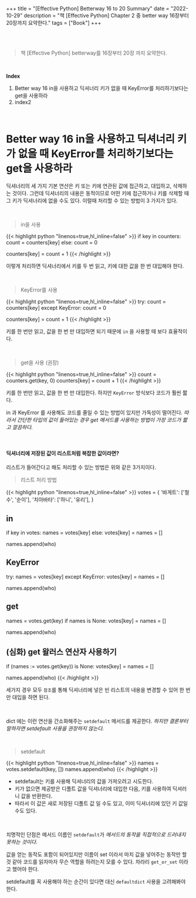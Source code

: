 +++
title = "[Effective Python] Betterway 16 to 20 Summary"
date = "2022-10-29"
description = "책 [Effective Python] Chapter 2 중 better way 16장부터 20장까지 요약한다."
tags = ["Book"]
+++



<br>
<br> 

> 책 [Effective Python] betterway를 16장부터 20장 까지 요약한다.

<br> 

**Index**
1. Better way 16 in을 사용하고 딕셔너리 키가 없을 때 KeyError를 처리하기보다는 get을 사용하라
2. index2 

<br> 

# Better way 16 in을 사용하고 딕셔너리 키가 없을 때 KeyError를 처리하기보다는 get을 사용하라

딕셔너리의 세 가지 기본 연산은 키 또는 키에 연관된 값에 접근하고, 대입하고, 삭제하는 것이다. 그런데 딕셔너리의 내용은 동적이므로 어떤 키에 접근하거나 키를 삭제할 때 그 키가 딕셔너리에 없을 수도 있다. 
이럴때 처리할 수 있는 방법이 3 가지가 있다. 

<br> 

> in을 사용 

{{< highlight python  "linenos=true,hl_inline=false" >}}
if key in counters: 
    count = counters[key]
else: 
    count = 0 

counters[key] = count + 1
{{< /highlight >}}

이렇게 처리하면 딕셔너리에서 키를 두 번 읽고, 키에 대한 값을 한 번 대입해야 한다. 

<br> 

> KeyError를 사용 

{{< highlight python  "linenos=true,hl_inline=false" >}}
try: 
    count = counters[key]
except KeyError: 
    count = 0 

counters[key] = count + 1
{{< /highlight >}}

키를 한 번만 읽고, 값을 한 번 만 대입하면 되기 때문에 `in` 을 사용할 때 보다 효율적이다.

<br> 

> get을 사용 (권장) 

{{< highlight python  "linenos=true,hl_inline=false" >}}
count = counters.get(key, 0)
counters[key] = count + 1
{{< /highlight >}}

키를 한 번만 읽고, 값을 한 번 만 대입한다. 하지만 `KeyError` 방식보다 코드가 훨씬 짧다.


in 과 KeyError 를 사용해도 코드를 줄일 수 있는 방법이 있지만 가독성이 떨어진다. _따라서 간단한 타입의 값이 들어있는 경우 get 메서드를 사용하는 방법이 가장 코드가 짧고 깔끔하다._ 

<br> 

#### 딕셔너리에 저장된 값이 리스트처럼 복잡한 값이라면? 

리스트가 들어간다고 해도 처리할 수 있는 방법은 위와 같은 3가지이다. 

> 리스트 처리 방법 

{{< highlight python  "linenos=true,hl_inline=false" >}}
votes = {
    '바게트': ['철수', '순이'], 
    '치아바타': ['하니', '유리'], 
}

## in ## 
if key in votes: 
    names = votes[key]
else: 
    votes[key] = names = []

names.append(who)


## KeyError ## 
try: 
    names = votes[key]
except KeyError: 
    votes[key] = names = []

names.append(who)


## get ## 
names = votes.get(key)
if names is None: 
    votes[key] = names = []

names.append(who)


## (심화) get 왈러스 연산자 사용하기 ## 
if (names := votes.get(key)) is None: 
    votes[key] = names = []

names.append(who)
{{< /highlight >}}

세가지 경우 모두 `참조`를 통해 딕셔너리에 넣은 빈 리스트의 내용을 변경할 수 있어 한 번 만 대입을 하면 된다.

<br> 

dict 에는 이런 연산을 간소화해주는 `setdefault` 메서드를 제공한다. _하지만 결론부터 말하자면 setdefault 사용을 권장하지 않는다._

<br> 

> setdefault 

{{< highlight python  "linenos=true,hl_inline=false" >}}
names = votes.setdefault(key, [])
names.append(who)
{{< /highlight >}}

- setdefault는 키를 사용해 딕셔너리의 값을 가져오려고 시도한다. 
- 키가 없으면 제공받은 디폴트 값을 딕셔너리에 대입한 다음, 키를 사용하여 딕셔러니 값을 반환한다. 
- 따라서 이 값은 새로 저장된 디폴트 값 일 수도 있고, 이미 딕셔너리에 있던 키 값일 수도 있다. 

<br> 

치명적인 단점은 메서드 이름인 `setdefault`가 _메서드의 동작을 직접적으로 드러내지 못하는 것이다_. 

값을 얻는 동작도 포함이 되어있지만 이름이 set 이라서 마치 값을 넣어주는 동작만 할 것 같아 코드를 
읽자마자 무슨 역할을 하려는지 모를 수 있다. 차라리 `get_or_set` 이라고 했어야 한다.

setdefault를 꼭 사용해야 하는 순간이 있다면 대신 `defaultdict` 사용을 고려해봐야 한다.  

<br> 

